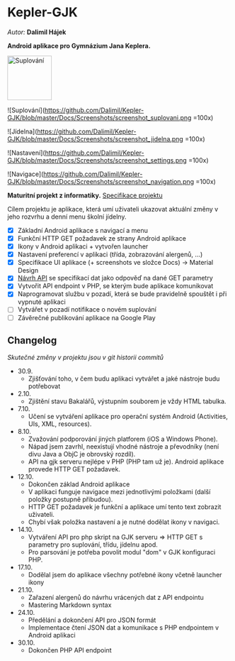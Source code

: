Kepler-GJK
==========

*Autor:* **Dalimil Hájek**

**Android aplikace pro Gymnázium Jana Keplera.**

<img src="https://github.com/Dalimil/Kepler-GJK/blob/master/Docs/Screenshots/screenshot_suplovani.png" alt="Suplování" style="width: 100px;"/>

![Suplování](https://github.com/Dalimil/Kepler-GJK/blob/master/Docs/Screenshots/screenshot_suplovani.png =100x)

![Jídelna](https://github.com/Dalimil/Kepler-GJK/blob/master/Docs/Screenshots/screenshot_jidelna.png =100x)

![Nastavení](https://github.com/Dalimil/Kepler-GJK/blob/master/Docs/Screenshots/screenshot_settings.png =100x)

![Navigace](https://github.com/Dalimil/Kepler-GJK/blob/master/Docs/Screenshots/screenshot_navigation.png =100x)

**Maturitní projekt z informatiky.** [Specifikace projektu](https://docs.google.com/document/d/1zhgz2ZLsTh7DuwjyZ96LdD6Nas5F6uHO7drYmZspkiM/edit?usp=sharing)

Cílem projektu je aplikace, která umí uživateli ukazovat aktuální změny v jeho rozvrhu a denní menu školní jídelny.

- [x] Základní Android aplikace s navigací a menu
- [x] Funkční HTTP GET požadavek ze strany Android aplikace
- [x] Ikony v Android aplikaci + vytvořen launcher
- [x] Nastavení preferencí v aplikaci (třída, zobrazování alergenů, ...)
- [x] Specifikace UI aplikace (+ screenshots ve složce Docs) -> Material Design 
- [x] [Návrh API](https://github.com/Dalimil/Kepler-GJK/blob/master/GJK_API/Specifikace_API) se specifikací dat jako odpověď na dané GET parametry 
- [x] Vytvořit API endpoint v PHP, se kterým bude aplikace komunikovat
- [x] Naprogramovat službu v pozadí, která se bude pravidelně spouštět i při vypnuté aplikaci
- [ ] Vytvářet v pozadí notifikace o novém suplování
- [ ] Závěrečné publikování aplikace na Google Play

## Changelog
*Skutečné změny v projektu jsou v git historii commitů*

* 30.9. 
	* Zjišťování toho, v čem budu aplikaci vytvářet a jaké nástroje budu potřebovat
* 2.10.
	* Zjištění stavu Bakalářů, výstupním souborem je vždy HTML tabulka.
* 7.10.
	* Učení se vytváření aplikace pro operační systém Android (Activities, UIs, XML, resources).
* 8.10.
	* Zvažování podporování jiných platforem (iOS a Windows Phone).
	* Nápad jsem zavrhl, neexistují vhodné nástroje a převodníky (není divu Java a ObjC je obrovský rozdíl).
	* API na gjk serveru nejlépe v PHP (PHP tam už je). Android aplikace provede HTTP GET požadavek.
* 12.10.
	* Dokončen základ Android aplikace
	* V aplikaci funguje navigace mezi jednotlivými položkami (další položky postupně přibudou).
	* HTTP GET požadavek je funkční a aplikace umí tento text zobrazit uživateli.
	* Chybí však položka nastavení a je nutné dodělat ikony v navigaci.
* 14.10.
	* Vytváření API pro php skript na GJK serveru => HTTP GET s parametry pro suplování, třídu, jídelnu apod.
	* Pro parsování je potřeba povolit modul "dom" v GJK konfiguraci PHP.
* 17.10.
	* Dodělal jsem do aplikace všechny potřebné ikony včetně launcher ikony
* 21.10.
	* Zařazení alergenů do návrhu vrácených dat z API endpointu
	* Mastering Markdown syntax
* 24.10.
	* Předělání a dokončení API pro JSON formát
	* Implementace čtení JSON dat a komunikace s PHP endpointem v Android aplikaci
* 30.10.
	* Dokončen PHP API endpoint
